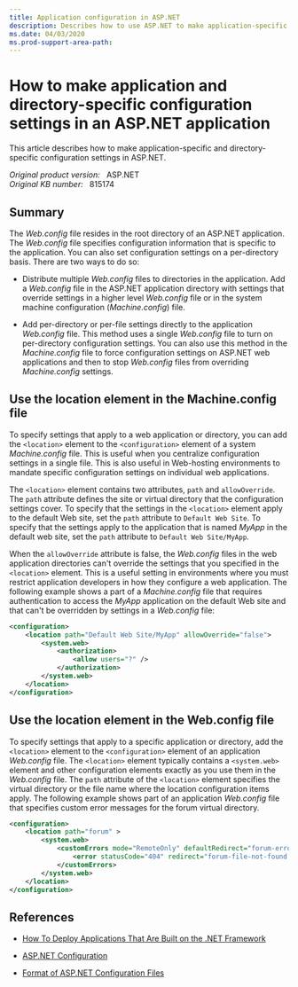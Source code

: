 ```yaml
---
title: Application configuration in ASP.NET
description: Describes how to use ASP.NET to make application-specific and directory-specific configuration settings.
ms.date: 04/03/2020
ms.prod-support-area-path:
---
```

# How to make application and directory-specific configuration settings in an ASP.NET application

This article describes how to make application-specific and directory-specific configuration settings in ASP.NET.

_Original product version:_ &nbsp; ASP.NET  
_Original KB number:_ &nbsp; 815174

## Summary

The *Web.config* file resides in the root directory of an ASP.NET application. The *Web.config* file specifies configuration information that is specific to the application. You can also set configuration settings on a per-directory basis. There are two ways to do so:

- Distribute multiple *Web.config* files to directories in the application. Add a *Web.config* file in the ASP.NET application directory with settings that override settings in a higher level *Web.config* file or in the system machine configuration (*Machine.config*) file.

- Add per-directory or per-file settings directly to the application *Web.config* file. This method uses a single *Web.config* file to turn on per-directory configuration settings. You can also use this method in the *Machine.config* file to force configuration settings on ASP.NET web applications and then to stop *Web.config* files from overriding *Machine.config* settings.

## Use the location element in the Machine.config file

To specify settings that apply to a web application or directory, you can add the `<location>` element to the `<configuration>` element of a system *Machine.config* file. This is useful when you centralize configuration settings in a single file. This is also useful in Web-hosting environments to mandate specific configuration settings on individual web applications.

The `<location>` element contains two attributes, `path` and `allowOverride`. The `path` attribute defines the site or virtual directory that the configuration settings cover. To specify that the settings in the `<location>` element apply to the default Web site, set the `path` attribute to `Default Web Site`. To specify that the settings apply to the application that is named *MyApp* in the default web site, set the `path` attribute to `Default Web Site/MyApp`.

When the `allowOverride` attribute is false, the *Web.config* files in the web application directories can't override the settings that you specified in the `<location>` element. This is a useful setting in environments where you must restrict application developers in how they configure a web application. The following example shows a part of a *Machine.config* file that requires authentication to access the *MyApp* application on the default Web site and that can't be overridden by settings in a *Web.config* file:

```xml
<configuration>
    <location path="Default Web Site/MyApp" allowOverride="false">
        <system.web>
            <authorization>
                <allow users="?" />
            </authorization>
        </system.web>
    </location>
</configuration>
```

## Use the location element in the Web.config file

To specify settings that apply to a specific application or directory, add the `<location>` element to the `<configuration>` element of an application *Web.config* file. The `<location>` element typically contains a `<system.web>` element and other configuration elements exactly as you use them in the *Web.config* file. The `path` attribute of the `<location>` element specifies the virtual directory or the file name where the location configuration items apply. The following example shows part of an application *Web.config* file that specifies custom error messages for the forum virtual directory.

```xml
<configuration>
    <location path="forum" >
        <system.web>
            <customErrors mode="RemoteOnly" defaultRedirect="forum-error.aspx">
                <error statusCode="404" redirect="forum-file-not-found.aspx" />
            </customErrors>
        </system.web>
    </location>
</configuration>
```

## References

- [How To Deploy Applications That Are Built on the .NET Framework](https://support.microsoft.com/help/818016)  

- [ASP.NET Configuration](/previous-versions/dotnet/netframework-1.1/aa719558(v=vs.71))

- [Format of ASP.NET Configuration Files](/previous-versions/dotnet/netframework-1.1/ackhksh7(v=vs.71))
